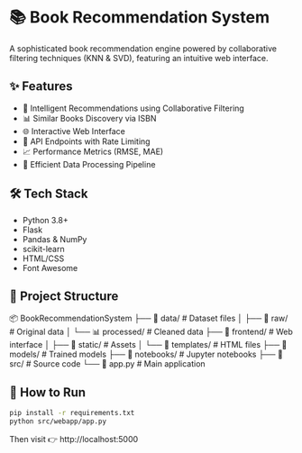 # 📚 Book Recommendation System

A sophisticated book recommendation engine powered by collaborative filtering techniques (KNN & SVD), featuring an intuitive web interface.

## ✨ Features

- 🤖 Intelligent Recommendations using Collaborative Filtering
- 📊 Similar Books Discovery via ISBN
- 🌐 Interactive Web Interface
- 🔑 API Endpoints with Rate Limiting
- 📈 Performance Metrics (RMSE, MAE)
- 🔄 Efficient Data Processing Pipeline

## 🛠️ Tech Stack

- Python 3.8+
- Flask
- Pandas & NumPy
- scikit-learn
- HTML/CSS
- Font Awesome

## 📁 Project Structure
📦 BookRecommendationSystem
├── 📂 data/                  # Dataset files
│   ├── 📝 raw/              # Original data
│   └── 📊 processed/        # Cleaned data
├── 📂 frontend/             # Web interface
│   ├── 🎨 static/          # Assets
│   └── 📄 templates/       # HTML files
├── 💾 models/              # Trained models
├── 📓 notebooks/           # Jupyter notebooks
├── 🔧 src/                 # Source code
└── 📝 app.py              # Main application


## 🚀 How to Run

```bash
pip install -r requirements.txt
python src/webapp/app.py
```

Then visit 👉 http://localhost:5000
